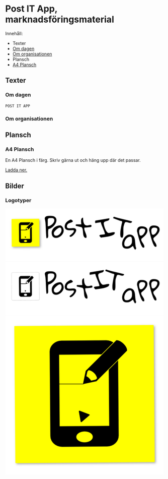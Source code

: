 # Post IT App, marknadsföringsmaterial

Innehåll:
- Texter
 - [Om dagen](#text-aboutday)
 - [Om organisationen](#text-aboutorganisation)
- Plansch
 - [A4 Plansch](#plansch-a4)
## Texter

### <a name="text-aboutday"></a> Om dagen

    POST IT APP

### <a name="text-aboutorganisation"></a>Om organisationen

## Plansch

### <a name="plansch-a4"></a>A4 Plansch
En A4 Plansch i färg. Skriv gärna ut och häng upp där det passar.

[Ladda ner.](https://raw.githubusercontent.com/PostITapp/material2016/master/images/plansch/planschA4.pdf)

## Bilder

### Logotyper
![Wide logo color](https://raw.githubusercontent.com/PostITapp/material2016/master/images/logo/logolong1250x416.png)
![Wide logo black and white](https://raw.githubusercontent.com/PostITapp/material2016/master/images/logo/postitapp-trans-rect.png)
![Square logo](https://raw.githubusercontent.com/PostITapp/material2016/master/images/logo/postitapp-trans-square.png)
